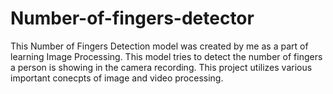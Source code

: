 # Number-of-fingers-detector
This Number of Fingers Detection model was created by me as a part of learning Image Processing. This model tries to detect the number of fingers a person is showing in the camera recording.
This project utilizes various important conecpts of image and video processing.
